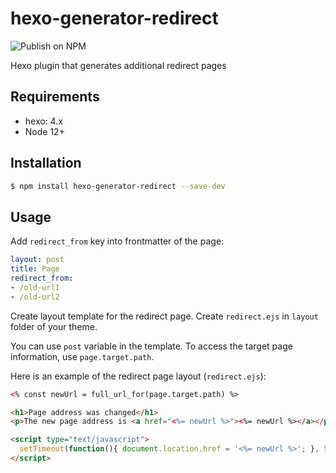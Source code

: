 # hexo-generator-redirect

![Publish on NPM](https://github.com/sergeyzwezdin/hexo-generator-redirect/workflows/Publish%20on%20NPM/badge.svg?branch=master)

Hexo plugin that generates additional redirect pages

## Requirements
- hexo: 4.x
- Node 12+

## Installation

```bash
$ npm install hexo-generator-redirect --save-dev
```

## Usage

Add `redirect_from` key into frontmatter of the page:

```yaml
layout: post
title: Page
redirect_from:
- /old-url1
- /old-url2
```

Create layout template for the redirect page. Create `redirect.ejs` in `layout` folder of your theme.

You can use `post` variable in the template. To access the target page information, use `page.target.path`.

Here is an example of the redirect page layout (`redirect.ejs`):

```html
<% const newUrl = full_url_for(page.target.path) %>

<h1>Page address was changed</h1>
<p>The new page address is <a href="<%= newUrl %>"><%= newUrl %></a></p>

<script type="text/javascript">
  setTimeout(function(){ document.location.href = '<%= newUrl %>'; }, 5000);
</script>
```
